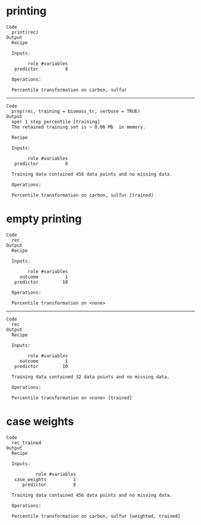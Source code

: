 # printing

    Code
      print(rec)
    Output
      Recipe
      
      Inputs:
      
            role #variables
       predictor          8
      
      Operations:
      
      Percentile transformation on carbon, sulfur

---

    Code
      prep(rec, training = biomass_tr, verbose = TRUE)
    Output
      oper 1 step percentile [training] 
      The retained training set is ~ 0.06 Mb  in memory.
      
      Recipe
      
      Inputs:
      
            role #variables
       predictor          8
      
      Training data contained 456 data points and no missing data.
      
      Operations:
      
      Percentile transformation on carbon, sulfur [trained]

# empty printing

    Code
      rec
    Output
      Recipe
      
      Inputs:
      
            role #variables
         outcome          1
       predictor         10
      
      Operations:
      
      Percentile transformation on <none>

---

    Code
      rec
    Output
      Recipe
      
      Inputs:
      
            role #variables
         outcome          1
       predictor         10
      
      Training data contained 32 data points and no missing data.
      
      Operations:
      
      Percentile transformation on <none> [trained]

# case weights

    Code
      rec_trained
    Output
      Recipe
      
      Inputs:
      
               role #variables
       case_weights          1
          predictor          8
      
      Training data contained 456 data points and no missing data.
      
      Operations:
      
      Percentile transformation on carbon, sulfur [weighted, trained]

